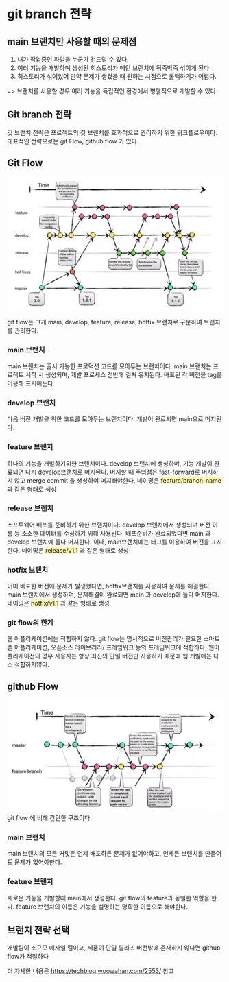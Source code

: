 # git branch 전략

## main 브랜치만 사용할 때의 문제점

1. 내가 작업중인 파일을 누군가 건드릴 수 있다.
2. 여러 기능을 개발하며 생성된 히스토리가 메인 브랜치에 뒤죽박죽 섞이게 된다.
3. 히스토리가 섞여있어 만약 문제가 생겼을 때 원하는 시점으로 롤백하기가 어렵다.

=> 브랜치를 사용할 경우 여러 기능을 독립적인 환경에서 병렬적으로 개발할 수 있다.

## Git branch 전략

깃 브랜치 전략은 프로젝트의 깃 브랜치를 효과적으로 관리하기 위한 워크플로우이다.
대표적인 전략으로는 git Flow, github flow 가 있다.

## Git Flow

![alt text](res/image-2.png)

git flow는 크게 main, develop, feature, release, hotfix 브랜치로 구분하여 브랜치를 관리한다.

### main 브랜치

main 브랜치는 출시 가능한 프로덕션 코드를 모아두는 브랜치이다. main 브랜치는 프로젝트 시작 시 생성되며, 개발 프로세스 전반에 걸쳐 유지된다. 배포된 각 버전을 tag를 이용해 표시해둔다.

### develop 브랜치

다음 버전 개발을 위한 코드를 모아두는 브랜치이다. 개발이 완료되면 main으로 머지된다.

### feature 브랜치

하나의 기능을 개발하기위한 브랜치이다. develop 브랜치에 생성하며, 기능 개발이 완료되면 다시 develop브랜치로 머지된다. 머지할 때 주의점은 fast-forward로 머지하지 않고 merge commit 을 생성하여 머지해야한다.
네이밍은 <span style='background-color: #fff5b1'>feature/branch-name </span>과 같은 형태로 생성

### release 브랜치

소프트웨어 배포를 준비하기 위한 브랜치이다. develop 브랜치에서 생성되며 버전 이름 등 소소한 데이터를 수정하기 위해 사용된다. 배포준비가 완료되었다면 main 과 develop 브랜치에 둘다 머지한다. 이때, main브랜치에는 태그를 이용하여 버전을 표시한다.
네이밍은 <span style='background-color: #fff5b1'>release/v1.1</span> 과 같은 형태로 생성

### hotfix 브랜치

이미 배포한 버전에 문제가 발생했다면, hotfix브랜치를 사용하여 문제를 해결한다. main 브랜치에서 생성하며, 문제해결이 완료되면 main 과 develop에 둘다 머지한다.
네이밍은 <span style='background-color: #fff5b1'>hotfix/v1.1</span> 과 같은 형태로 생성

### git flow의 한계

웹 어플리케이션에는 적합하지 않다.
git flow는 명시적으로 버전관리가 필요한 스마트폰 어플리케이션, 오픈소스 라이브러리/ 프레임워크 등의 프레임워크에 적합하다.
웹어플리케이션의 경우 사용자는 항상 최신의 단일 버전만 사용하기 때문에 웹 개발에는 다소 적합하지않다.

## github Flow

![alt text](res/image-3.png)
git flow 에 비해 간단한 구조이다.

### main 브랜치

main 브랜치의 모든 커밋은 언제 배포하든 문제가 없어야하고, 언제든 브랜치를 만들어도 문제가 없어야한다.

### feature 브랜치

새로운 기능을 개발할때 main에서 생성한다. git flow의 feature과 동일한 역할을 한다.
feature 브랜치의 이름은 기능을 설명하는 명확한 이름으로 해야한다.

## 브랜치 전략 선택

개발팀이 소규모 애자일 팀이고, 제품이 단일 릴리즈 버전밖에 존재하지 않다면 github flow가 적절하다

더 자세한 내용은 https://techblog.woowahan.com/2553/ 참고

